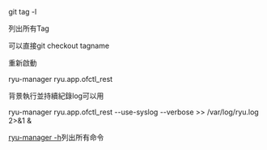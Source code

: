git tag -l


列出所有Tag


可以直接git checkout tagname

重新啟動

ryu-manager ryu.app.ofctl_rest

背景執行並持續紀錄log可以用



ryu-manager ryu.app.ofctl_rest --use-syslog --verbose >> /var/log/ryu.log 2>&1 &


[ryu-manager -h](https://github.com/osrg/ryu/blob/master/doc/source/man/ryu_manager.rst)列出所有命令

